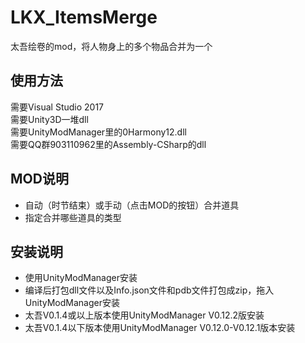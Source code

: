 # LKX_ItemsMerge
太吾绘卷的mod，将人物身上的多个物品合并为一个
## 使用方法
需要Visual Studio 2017  
需要Unity3D一堆dll  
需要UnityModManager里的0Harmony12.dll  
需要QQ群903110962里的Assembly-CSharp的dll  
## MOD说明
* 自动（时节结束）或手动（点击MOD的按钮）合并道具
* 指定合并哪些道具的类型
## 安装说明
* 使用UnityModManager安装
* 编译后打包dll文件以及Info.json文件和pdb文件打包成zip，拖入UnityModManager安装
* 太吾V0.1.4或以上版本使用UnityModManager V0.12.2版安装
* 太吾V0.1.4以下版本使用UnityModManager V0.12.0-V0.12.1版本安装